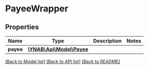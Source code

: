 # PayeeWrapper

## Properties
Name | Type | Description | Notes
------------ | ------------- | ------------- | -------------
**payee** | [**\YNAB\Api\Model\Payee**](Payee.md) |  | 

[[Back to Model list]](../README.md#documentation-for-models) [[Back to API list]](../README.md#documentation-for-api-endpoints) [[Back to README]](../README.md)


